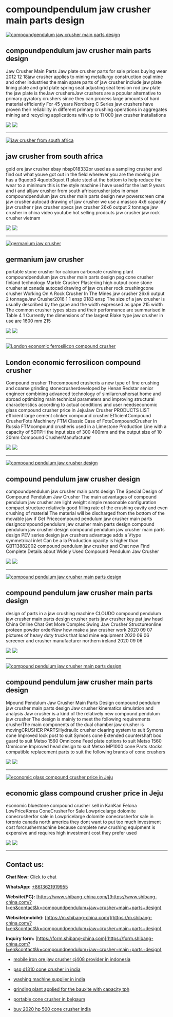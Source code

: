 # compoundpendulum jaw crusher main parts design

<a href="https://swt.shibang-china.com/?l=en&img&k=compoundpendulum+jaw+crusher+main+parts+design" target="_blank">![compoundpendulum jaw crusher main parts design](http://static.shibang-china.com/all-800x300/258.jpg)</a>

## compoundpendulum jaw crusher main parts design
Jaw Crusher Main Parts Jaw plate crusher parts for sale prices buying wear 2012 12 18jaw crusher applies to mining metallurgy construction coal mine and other industries the main spare parts of jaw crusher include jaw plate lining plate and grid plate spring seat adjusting seat tension rod jaw plate the jaw plate is theJaw crushersJaw crushers are a popular alternative to primary gyratory crushers since they can process large amounts of hard material efficiently For 45 years Nordberg C Series jaw crushers have proven their reliability in different primary crushing operations in aggregates mining and recycling applications with up to 11 000 jaw crusher installations


<a href="https://whatsapp.shibangsoft.com/WhatsApp.php" target="_blank" title="WhatsApp">![](http://static.shibang-china.com/icon/whatsapp.png)</a> <a href="https://swt.shibang-china.com/?l=en&icon&k=compoundpendulum+jaw+crusher+main+parts+design" target="_blank">![](http://static.shibang-china.com/icon/chat-en.png)</a>

---

<a href="https://swt.shibang-china.com/?l=en&img&k=compoundpendulum+jaw+crusher+main+parts+design" target="_blank">![jaw crusher from south africa](http://static.shibang-china.com/all-800x300/388.jpg)</a>

## jaw crusher from south africa
gold ore jaw crusher ebay nbsp018332or used as a sampling crusher and find out what youve got out in the field wherever you are the moving jaw has a 9quotx3 4quotx3quot t1 plate steel at the bottom to help reduce the wear to a minimum this is the style machine i have used for the last 9 years and i and alljaw crusher from south africacrusher jobs in oman compoundpendulum jaw crusher main parts design new powerscreen cme jaw crusher autocad drawing of jaw crusher we use a massco 4x6 capacity jaw crusher r jaw crusher specs jaw crusher 26x6 output 2 tonnage jaw crusher in china video youtube hot selling prodcuts jaw crusher jaw rock crusher vietnam


<a href="https://whatsapp.shibangsoft.com/WhatsApp.php" target="_blank" title="WhatsApp">![](http://static.shibang-china.com/icon/whatsapp.png)</a> <a href="https://swt.shibang-china.com/?l=en&icon&k=compoundpendulum+jaw+crusher+main+parts+design" target="_blank">![](http://static.shibang-china.com/icon/chat-en.png)</a>

---

<a href="https://swt.shibang-china.com/?l=en&img&k=compoundpendulum+jaw+crusher+main+parts+design" target="_blank">![germanium jaw crusher](http://static.shibang-china.com/all-800x300/513.jpg)</a>

## germanium jaw crusher
portable stone crusher for calcium carbonate crushing plant compoundpendulum jaw crusher main parts design psg cone crusher finland technology Marble Crusher Plastering high output cone stone crusher at canada autocad drawing of jaw crusher rock crushingcone crusher Working On A Rock Crusher In The Mines jaw crusher 26x6 output 2 tonnageJaw Crusher2016 1 1 ensp 0183 ensp The size of a jaw crusher is usually described by the gape and the width expressed as gape 215 width The common crusher types sizes and their performance are summarised in Table 4 1 Currently the dimensions of the largest Blake type jaw crusher in use are 1600 mm 215


<a href="https://whatsapp.shibangsoft.com/WhatsApp.php" target="_blank" title="WhatsApp">![](http://static.shibang-china.com/icon/whatsapp.png)</a> <a href="https://swt.shibang-china.com/?l=en&icon&k=compoundpendulum+jaw+crusher+main+parts+design" target="_blank">![](http://static.shibang-china.com/icon/chat-en.png)</a>

---

<a href="https://swt.shibang-china.com/?l=en&img&k=compoundpendulum+jaw+crusher+main+parts+design" target="_blank">![London economic ferrosilicon compound crusher](http://static.shibang-china.com/all-800x300/1159.jpg)</a>

## London economic ferrosilicon compound crusher
Compound crusher Thecompound crusheris a new type of fine crushing and coarse grinding stonecrusherdeveloped by Henan Redstar senior engineer combining advanced technology of similarcrushersat home and abroad optimizing main technical parameters and improving structural characteristics according to actual conditions and user needseconomic glass compound crusher price in JejuJaw Crusher PRODUCTS LIST efficient large cement clinker compound crusher EfficientCompound CrusherFote Machinery FTM Classic Case of FoteCompoundCrusher In Russia FTMcompound crusheris used in a Limestone Production Line with a capacity of 50TPH the input size of 300 400mm and the output size of 10 20mm Compound CrusherManufacturer


<a href="https://whatsapp.shibangsoft.com/WhatsApp.php" target="_blank" title="WhatsApp">![](http://static.shibang-china.com/icon/whatsapp.png)</a> <a href="https://swt.shibang-china.com/?l=en&icon&k=compoundpendulum+jaw+crusher+main+parts+design" target="_blank">![](http://static.shibang-china.com/icon/chat-en.png)</a>

---

<a href="https://swt.shibang-china.com/?l=en&img&k=compoundpendulum+jaw+crusher+main+parts+design" target="_blank">![compound pendulum jaw crusher design](http://static.shibang-china.com/all-800x300/40.jpg)</a>

## compound pendulum jaw crusher design
compoundpendulum jaw crusher main parts design The Special Design of Compound Pendulum Jaw Crusher The main advantages of compound pendulum jaw crusher are light weight simple reasonable configuration compact structure relatively good filling rate of the crushing cavity and even crushing of material The material will be discharged from the bottom of the movable jaw if Get Pricecompound pendulum jaw crusher main parts designcompound pendulum jaw crusher main parts design compound pendulum jaw crusher design compound pendulum jaw crusher main parts design PEV series design jaw crushers advantage adds a Vtype symmetrical inlet Can be a la Production opacity is higher than GBT13882002 compound pendulum jaw crusher and Chat now Find Complete Details about Widely Used Compound Pendulum Jaw Crusher


<a href="https://whatsapp.shibangsoft.com/WhatsApp.php" target="_blank" title="WhatsApp">![](http://static.shibang-china.com/icon/whatsapp.png)</a> <a href="https://swt.shibang-china.com/?l=en&icon&k=compoundpendulum+jaw+crusher+main+parts+design" target="_blank">![](http://static.shibang-china.com/icon/chat-en.png)</a>

---

<a href="https://swt.shibang-china.com/?l=en&img&k=compoundpendulum+jaw+crusher+main+parts+design" target="_blank">![compound pendulum jaw crusher main parts design](http://static.shibang-china.com/all-800x300/1352.jpg)</a>

## compound pendulum jaw crusher main parts design
design of parts in a jaw crushing machine CLOUDO compound pendulum jaw crusher main parts design crusher parts jaw crusher key pat jaw head China Online Chat Get More Complex Swing Jaw Crusher Structureonline proteen powder orderNew how make a jaw crusher work 2020 09 07 pictures of heavy duty trucks that load mine equipment 2020 09 06 screener and crusher manufacturer northern ireland 2020 09 06


<a href="https://whatsapp.shibangsoft.com/WhatsApp.php" target="_blank" title="WhatsApp">![](http://static.shibang-china.com/icon/whatsapp.png)</a> <a href="https://swt.shibang-china.com/?l=en&icon&k=compoundpendulum+jaw+crusher+main+parts+design" target="_blank">![](http://static.shibang-china.com/icon/chat-en.png)</a>

---

<a href="https://swt.shibang-china.com/?l=en&img&k=compoundpendulum+jaw+crusher+main+parts+design" target="_blank">![compound pendulum jaw crusher main parts design](http://static.shibang-china.com/all-800x300/1233.jpg)</a>

## compound pendulum jaw crusher main parts design
Mpound Pendulum Jaw Crusher Main Parts Design compound pendulum jaw crusher main parts design Jaw crusher kinematics simulation and analysis Jaw crusher is a kind of the relatively new compound pendulum jaw crusher The design is mainly to meet the following requirements crusherThe main components of the dual chamber jaw crusher is movingCRUSHER PARTSHydraulic crusher clearing system to suit Symons cone Improved lock post to suit Symons cone Extended countershaft box guard to suit Metso 1560 Omnicone Feed plate options to suit Metso 1560 Omnicone Improved head design to suit Metso MP1000 cone Parts stocks compatible replacement parts to suit the following brands of cone crushers


<a href="https://whatsapp.shibangsoft.com/WhatsApp.php" target="_blank" title="WhatsApp">![](http://static.shibang-china.com/icon/whatsapp.png)</a> <a href="https://swt.shibang-china.com/?l=en&icon&k=compoundpendulum+jaw+crusher+main+parts+design" target="_blank">![](http://static.shibang-china.com/icon/chat-en.png)</a>

---

<a href="https://swt.shibang-china.com/?l=en&img&k=compoundpendulum+jaw+crusher+main+parts+design" target="_blank">![economic glass compound crusher price in Jeju](http://static.shibang-china.com/all-800x300/1128.jpg)</a>

## economic glass compound crusher price in Jeju
economic bluestone compound crusher sell in KanKan Felona LowPriceKorea ConeCrusherFor Sale Lowpricelarge dolomite conecrusherfor sale in Lowpricelarge dolomite conecrusherfor sale in toronto canada north america they dont want to put too much investment cost forcrushermachine because complete new crushing equipment is expensive and requires high investment cost they prefer used

<a href="https://whatsapp.shibangsoft.com/WhatsApp.php" target="_blank" title="WhatsApp">![](http://static.shibang-china.com/icon/whatsapp.png)</a> <a href="https://swt.shibang-china.com/?l=en&icon&k=compoundpendulum+jaw+crusher+main+parts+design" target="_blank">![](http://static.shibang-china.com/icon/chat-en.png)</a>

---
## Contact us:

**Chat Now:** [Click to chat](https://swt.shibang-china.com?l=en&contact&k=compoundpendulum+jaw+crusher+main+parts+design)

**WhatsApp:**  [+8613621919955](https://whatsapp.shibangsoft.com/WhatsApp.php)

**Website(PC):** [https://www.shibang-china.com/](https://www.shibang-china.com/?l=en&contact&k=compoundpendulum+jaw+crusher+main+parts+design)

**Website(mobile):** [https://m.shibang-china.com/](https://m.shibang-china.com/?l=en&contact&k=compoundpendulum+jaw+crusher+main+parts+design)

**Inquiry form:** [https://form.shibang-china.com](https://form.shibang-china.com?l=en&contact&k=compoundpendulum+jaw+crusher+main+parts+design)

* [mobile iron ore jaw crusher cj408 provider in indonesia](../166/mobile%20iron%20ore%20jaw%20crusher%20cj408%20provider%20in%20indonesia.md)

* [psg d1310 cone crusher in india](../165/psg%20d1310%20cone%20crusher%20in%20india.md)

* [washing machine supplier in india](../163/washing%20machine%20supplier%20in%20india.md)

* [grinding plant applied for the bauxite with capacity tph](../161/grinding%20plant%20applied%20for%20the%20bauxite%20with%20capacity%20tph.md)

* [portable cone crusher in belgaum](../167/portable%20cone%20crusher%20in%20belgaum.md)

* [buy 2020 hp 500 cone crusher india](../168/buy%202020%20hp%20500%20cone%20crusher%20india.md)